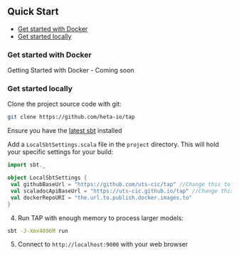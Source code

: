 ## Quick Start

- [Get started with Docker](#get-started-with-docker)
- [Get started locally](#get-started-locally)





### Get started with Docker
Getting Started with Docker - Coming soon

### Get started locally

Clone the project source code with git:

```bash
git clone https://github.com/heta-io/tap
```

Ensure you have the [latest sbt](http://www.scala-sbt.org) installed

Add a ```LocalSbtSettings.scala``` file in the ```project``` directory. This will hold your specific settings for your build:
   
```scala
import sbt._

object LocalSbtSettings {
 val githubBaseUrl = "https://github.com/uts-cic/tap" //Change this to your fork
 val scaladocApiBaseUrl = "https://uts-cic.github.io/tap" //Change this to your fork
 val dockerRepoURI = "the.url.to.publish.docker.images.to"
}
```

4. Run TAP with enough memory to process larger models:

  ```bash
  sbt -J-Xmx4096M run
  ```

5. Connect to ```http://localhost:9000``` with your web browser

